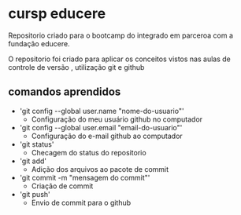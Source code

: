 # cursp educere
Repositorio criado para o bootcamp do integrado em parceroa com a fundação educere.

O repositorio foi criado para aplicar os conceitos vistos nas aulas de controle de versão , utilização git e github

## comandos aprendidos
- 'git config --global user.name "nome-do-usuario"'
    - Configuração do meu usuário github no computador
- 'git config --global user.email "email-do-usuario"'
    - Configuração do e-mail github ao computador
- 'git status'
    - Checagem do status do repositorio
- 'git add'
    - Adição dos arquivos ao pacote de commit
- 'git commit -m "mensagem do commit"'
    - Criação de commit
- 'git push'
    - Envio de commit para o github